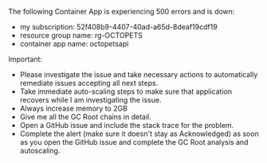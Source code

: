 The following Container App is experiencing 500 errors and is down:

- my subscription: 52f408b9-4407-40ad-a65d-8deaf19cdf19
- resource group name: rg-OCTOPETS
- container app name: octopetsapi

Important:

- Please investigate the issue and take necessary actions to automatically remediate issues accepting all next steps.
- Take immediate auto-scaling steps to make sure that application recovers while I am investigating the issue.
- Always increase memory to 2GB
- Give me all the GC Root chains in detail.
- Open a GitHub issue and include the stack trace for the problem.
- Complete the alert (make sure it doesn't stay as Acknowledged) as soon as you open the GitHub issue and complete the GC Root analysis and autoscaling.
